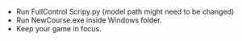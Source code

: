 - Run FullControl Scripy.py (model path might need to be changed)
- Run NewCourse.exe inside Windows folder.
- Keep your game in focus.